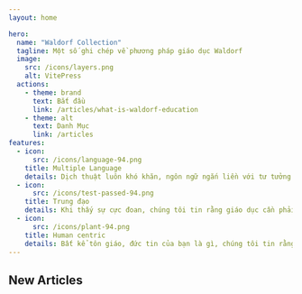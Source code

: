 ```yaml
---
layout: home

hero:
  name: "Waldorf Collection"
  tagline: Một số ghi chép về phương pháp giáo dục Waldorf
  image:
    src: /icons/layers.png
    alt: VitePress
  actions:
    - theme: brand
      text: Bắt đầu
      link: /articles/what-is-waldorf-education
    - theme: alt
      text: Danh Mục
      link: /articles
features:
  - icon:
      src: /icons/language-94.png
    title: Multiple Language
    details: Dịch thuật luôn khó khăn, ngôn ngữ ngắn liền với tư tưởng của một dân tộc, một quốc gia. Việt dịch là không hoàn hảo, vậy chúng tôi xin để lại văn bản gốc để đọc giả tự mình nghiệm lấy nếu có thể.
  - icon:
      src: /icons/test-passed-94.png
    title: Trung đạo
    details: Khi thấy sự cực đoan, chúng tôi tin rằng giáo dục cần phải trung đạo, không quá cứng nhắc, không quá lỏng lẻo. Sự giáo dục đúng giống như đi trên chỉ mảnh, không thể quá chặt, cũng không thể quá lỏng. Thiếu một chút, thừa một chút đều không tốt.
  - icon:
      src: /icons/plant-94.png
    title: Human centric
    details: Bất kể tôn giáo, đức tin của bạn là gì, chúng tôi tin rằng, trong giáo dục con người thì con người phải là trung tâm.
---
```

<style lang="css">
:root {
  --vp-home-hero-name-color: transparent;
  --vp-home-hero-name-background: -webkit-linear-gradient(120deg, #bd34fe 30%, #41d1ff);

  --vp-home-hero-image-background-image: linear-gradient(-45deg, #bd34fe 50%, #47caff 50%);
  --vp-home-hero-image-filter: blur(44px);
}

@media (min-width: 640px) {
  :root {
    --vp-home-hero-image-filter: blur(56px);
  }
}

@media (min-width: 960px) {
  :root {
    --vp-home-hero-image-filter: blur(68px);
  }
}
</style>

## New Articles

<ArticleList/>
